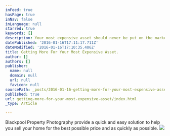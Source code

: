 ```yaml
---
inFeed: true
hasPage: true
inNav: false
inLanguage: null
starred: true
keywords: []
description: Your most expensive asset should never be put on the market with a few snapshots taken by an Estate Agent who just wants to sell your home for a little as they can get away with. Most of the properties listed on Rightmove and Zoopla have terrible photos which is why your marketing photos need to really shine and stand out from the crowd. Property portal websites are simply online supermarkets for property. Just think how much time and effort goes into making the best selling products more appealing.
datePublished: '2016-01-16T17:11:17.711Z'
dateModified: '2016-01-16T17:10:35.406Z'
title: Getting More For Your Most Expensive Asset.
author: []
authors: []
publisher:
  name: null
  domain: null
  url: null
  favicon: null
sourcePath: _posts/2016-01-16-getting-more-for-your-most-expensive-asset.md
published: true
url: getting-more-for-your-most-expensive-asset/index.html
_type: Article

---
```

Blackpool Property Photography provide a quick and easy solution to help you sell your home for the best possible price and as quickly as possible.
![](https://the-grid-user-content.s3-us-west-2.amazonaws.com/d7d44cac-1c04-481e-aa72-fecddbe6e3cc.jpg)